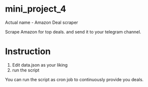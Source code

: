 # mini_project_4
Actual name - Amazon Deal scraper

Scrape Amazon for top deals. and send it to your telegram channel.

# Instruction
1. Edit data.json as your liking
2. run the script

You can run the script as cron job to continuously provide you deals.

